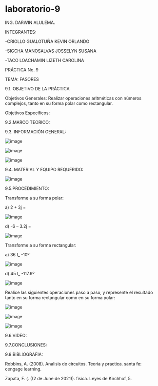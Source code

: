 # laboratorio-9
ING. DARWIN ALULEMA.

INTEGRANTES:

-CRIOLLO GUALOTUÑA KEVIN ORLANDO


-SIGCHA MANOSALVAS JOSSELYN SUSANA

-TACO LOACHAMIN LIZETH CAROLINA

PRÁCTICA No. 9

TEMA: FASORES

9.1. OBJETIVO DE LA PRÁCTICA

Objetivos Generales: Realizar operaciones aritméticas con números complejos, tanto en su forma polar como rectangular. 


Objetivos Específicos:



9.2.MARCO TEORICO:

9.3. INFORMACIÓN GENERAL:

![image](https://user-images.githubusercontent.com/85263529/133188636-62579b30-1000-41f7-be4f-fdc0064758f1.png)

![image](https://user-images.githubusercontent.com/85263529/133188665-0dccb947-2b21-43c9-957a-fb2c39d6381b.png)

![image](https://user-images.githubusercontent.com/85263529/133188699-4a0a9a87-5085-459b-9956-2d25a42b9c37.png)


9.4. MATERIAL Y EQUIPO REQUERIDO:

![image](https://user-images.githubusercontent.com/85263529/133188219-ec01419b-bad0-47cc-ace5-80bcd7d3b57d.png)



9.5.PROCEDIMIENTO:

 Transforme a su forma polar:
 
 a)	2 + 3j =
 
 ![image](https://user-images.githubusercontent.com/85263529/133187573-d4fdb799-e4b9-4a36-90c1-4eff1685c5f1.png)


 d) -6 – 3.2j =
 
 
 ![image](https://user-images.githubusercontent.com/85263529/133187619-ceed0115-3503-4b4b-9611-0b6e1f8c09f5.png)


 Transforme a su forma rectangular:
 
 a) 36   I_   -10º 
 
 ![image](https://user-images.githubusercontent.com/85263529/133187726-421da2a8-c50d-4910-9c1c-a16dd211aa75.png)


 d)	45   I_   -117.9º
 
 ![image](https://user-images.githubusercontent.com/85263529/133187795-7b702ca7-4ba0-4b1c-91a0-b51ac5476e09.png)


Realice las siguientes operaciones paso a paso, y represente el resultado tanto en su forma rectangular como en su forma polar:

![image](https://user-images.githubusercontent.com/85263529/133187827-8144b186-632c-4450-bbd0-9a96412d02c5.png)


![image](https://user-images.githubusercontent.com/85263529/133187852-be8d1444-48e7-4ca7-ab48-54890f723940.png)


![image](https://user-images.githubusercontent.com/85263529/133187892-0614509e-38e0-4657-a4bd-f79073215965.png)



 
 
9.6.VIDEO:



9.7.CONCLUSIONES:


9.8.BIBLIOGRAFIA:

Robbins, A. (2008). Analisis de circuitos. Teoria y practica. santa fe: cengage learning.

Zapata, F. (. ((2 de June de 2021)). fisica. Leyes de Kirchhof, 5.
